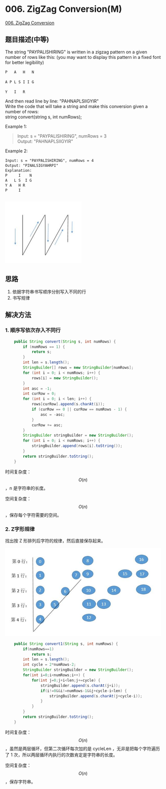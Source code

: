 # 006. ZigZag Conversion\(M\)

[006. ZigZag Conversion](https://leetcode-cn.com/problems/zigzag-conversion/)

## 题目描述\(中等\)

The string "PAYPALISHIRING" is written in a zigzag pattern on a given number of rows like this: \(you may want to display this pattern in a fixed font for better legibility\)

```
P   A   H   N

A P L S I I G

Y   I   R
```

And then read line by line: "PAHNAPLSIIGYIR"  
Write the code that will take a string and make this conversion given a number of rows:  
string convert\(string s, int numRows\);

Example 1:

> Input: s = "PAYPALISHIRING", numRows = 3  
> Output: "PAHNAPLSIIGYIR"

Example 2:

```
Input: s = "PAYPALISHIRING", numRows = 4  
Output: "PINALSIGYAHRPI"  
Explanation:
P     I    N
A   L S  I G
Y A   H R
P     I
```

## ![](/assets/001-100/006-p-1.png)

## 思路

1. 依据字符串书写顺序分别写入不同的行
2. 书写规律

## 解决方法

### 1. 顺序写依次存入不同行

```java
    public String convert(String s, int numRows) {
        if (numRows == 1) {
            return s;
        }
        int len = s.length();
        StringBuilder[] rows = new StringBuilder[numRows];
        for (int i = 0; i < numRows; i++) {
            rows[i] = new StringBuilder();
        }
        int asc = -1;
        int curRow = 0;
        for (int i = 0; i < len; i++) {
            rows[curRow].append(s.charAt(i));
            if (curRow == 0 || curRow == numRows - 1) {
                asc = -asc;
            }
            curRow += asc;
        }
        StringBuilder stringBuilder = new StringBuilder();
        for (int i = 0; i < numRows; i++) {
            stringBuilder.append(rows[i].toString());
        }
        return stringBuilder.toString();
    }
```

时间复杂度：$$O(n)$$，n 是字符串的长度。

空间复杂度：$$O(n)$$，保存每个字符需要的空间。

### 2. Z字形规律

找出按 Z 形排列后字符的规律，然后直接保存起来。

![](/assets/001-100/006-solution-2-1.png)

```java
    public String convert1(String s, int numRows) {
        if(numRows==1)
            return s;
        int len = s.length();
        int cycle = 2*numRows-2;
        StringBuilder stringBuilder = new StringBuilder();
        for(int i=0;i<numRows;i++) {
            for(int j=0;j+i<len;j+=cycle) {
                stringBuilder.append(s.charAt(j+i));
                if(i!=0&&i!=numRows-1&&j+cycle-i<len) {
                    stringBuilder.append(s.charAt(j+cycle-i));
                }
            }
        }
        return stringBuilder.toString();
    }
```

时间复杂度：$$O(n)$$，虽然是两层循环，但第二次循环每次加的是 cycleLen ，无非是把每个字符遍历了 1 次，所以两层循环内执行的次数肯定是字符串的长度。

空间复杂度：$$O(n)$$，保存字符串。

